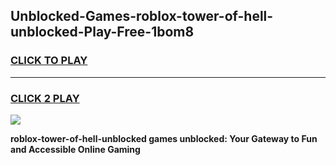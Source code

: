 
## Unblocked-Games-roblox-tower-of-hell-unblocked-Play-Free-1bom8
<h3>
<a href="https://premium76.site?title=roblox-tower-of-hell-unblocked&ref=23A">CLICK TO PLAY</a></h3>
<hr>

<h3>
<a href="https://premium76.site?title=roblox-tower-of-hell-unblocked&ref=23A">CLICK 2 PLAY</a>
  
</h3>

<a href="https://premium76.site?title=roblox-tower-of-hell-unblocked&ref=23A"><img src="https://clearcache.store/games.png"></a>


**roblox-tower-of-hell-unblocked games unblocked: Your Gateway to Fun and Accessible Online Gaming**
